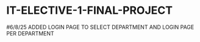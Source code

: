 # IT-ELECTIVE-1-FINAL-PROJECT

#6/8/25
ADDED LOGIN PAGE TO SELECT DEPARTMENT AND LOGIN PAGE PER DEPARTMENT
